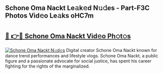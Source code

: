 ## Schone Oma Nackt Le𝚊k𝚎d N𝚞𝚍es - Part-F3C Photos Vid𝚎o Le𝚊ks oHC7m

# <h2><a href="http://fb8o32.evod.top/?m=Schone+Oma+Nackt">🔗 👉🔴 Schone Oma Nackt Vid𝚎o Ph𝚘t𝚘s</a></h2>

[![Schone Oma Nackt N𝚞d𝚎s](https://i.imgur.com/8V9OHl7.gif)](http://fb8o32.evod.top/?m=Schone+Oma+Nackt)
Digital creator Schone Oma Nackt known for dance trend performances and lifestyle vlogs. Schone Oma Nackt, a public figure and a passionate advocate for social justice, has spent his career fighting for the rights of the marginalized. 
